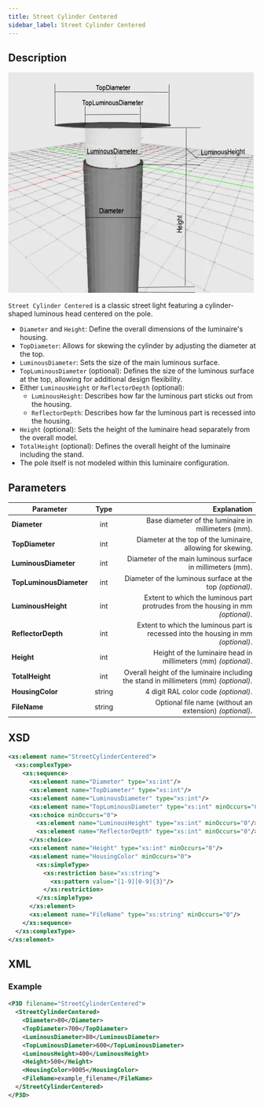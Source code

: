 ```yaml
---
title: Street Cylinder Centered
sidebar_label: Street Cylinder Centered
---
```


## Description

![Street Cylinder Centered](/img/docs/geometry/parametric/street-cylinder-centered.webp)

`Street Cylinder Centered` is a classic street light featuring a cylinder-shaped luminous head centered on the pole.

- `Diameter` and `Height`: Define the overall dimensions of the luminaire's housing.
- `TopDiameter`: Allows for skewing the cylinder by adjusting the diameter at the top.
- `LuminousDiameter`: Sets the size of the main luminous surface.
- `TopLuminousDiameter` (optional): Defines the size of the luminous surface at the top, allowing for additional design flexibility.
- Either `LuminousHeight` or `ReflectorDepth` (optional):
  - `LuminousHeight`: Describes how far the luminous part sticks out from the housing.
  - `ReflectorDepth`: Describes how far the luminous part is recessed into the housing.
- `Height` (optional): Sets the height of the luminaire head separately from the overall model.
- `TotalHeight` (optional): Defines the overall height of the luminaire including the stand.
- The pole itself is not modeled within this luminaire configuration.

## Parameters

| **Parameter**           | Type   | Explanation                                                                                       |
| ----------------------- | :----: | -------------------------------------------------------------------------------------------------:|
| **Diameter**            | int    | Base diameter of the luminaire in millimeters (mm).                                               |
| **TopDiameter**         | int    | Diameter at the top of the luminaire, allowing for skewing.                                       |
| **LuminousDiameter**    | int    | Diameter of the main luminous surface in millimeters (mm).                                        |
| **TopLuminousDiameter** | int    | Diameter of the luminous surface at the top *(optional)*.                                         |
| **LuminousHeight**      | int    | Extent to which the luminous part protrudes from the housing in mm *(optional)*.                 |
| **ReflectorDepth**      | int    | Extent to which the luminous part is recessed into the housing in mm *(optional)*.               |
| **Height**              | int    | Height of the luminaire head in millimeters (mm) *(optional)*.                                    |
| **TotalHeight**         | int    | Overall height of the luminaire including the stand in millimeters (mm) *(optional)*.              |
| **HousingColor**        | string | 4 digit RAL color code *(optional)*.                                                              |
| **FileName**            | string | Optional file name (without an extension) *(optional)*.                                         |

## XSD

```xml
<xs:element name="StreetCylinderCentered">
  <xs:complexType>
    <xs:sequence>
      <xs:element name="Diameter" type="xs:int"/>
      <xs:element name="TopDiameter" type="xs:int"/>
      <xs:element name="LuminousDiameter" type="xs:int"/>
      <xs:element name="TopLuminousDiameter" type="xs:int" minOccurs="0"/>
      <xs:choice minOccurs="0">
        <xs:element name="LuminousHeight" type="xs:int" minOccurs="0"/>
        <xs:element name="ReflectorDepth" type="xs:int" minOccurs="0"/>
      </xs:choice>
      <xs:element name="Height" type="xs:int" minOccurs="0"/>
      <xs:element name="HousingColor" minOccurs="0">
        <xs:simpleType>
          <xs:restriction base="xs:string">
            <xs:pattern value="[1-9][0-9]{3}"/>
          </xs:restriction>
        </xs:simpleType>
      </xs:element>
      <xs:element name="FileName" type="xs:string" minOccurs="0"/>
    </xs:sequence>
  </xs:complexType>
</xs:element>
```

## XML

### Example

```xml
<P3D filename="StreetCylinderCentered">
  <StreetCylinderCentered>
    <Diameter>80</Diameter>
    <TopDiameter>700</TopDiameter>
    <LuminousDiameter>80</LuminousDiameter>
    <TopLuminousDiameter>600</TopLuminousDiameter>
    <LuminousHeight>400</LuminousHeight>
    <Height>500</Height>
    <HousingColor>9005</HousingColor>
    <FileName>example_filename</FileName>
  </StreetCylinderCentered>
</P3D>
```
